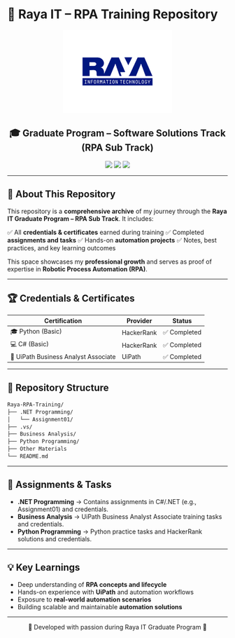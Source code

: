 # 📌 Raya IT – RPA Training Repository


<p align="center">
  <img src="Other Materials/Raya it logo.png" alt="Raya IT Logo" width="250"/>
</p>

<h2 align="center">🎓 Graduate Program – Software Solutions Track (RPA Sub Track)</h2>

<p align="center">
  <img src="https://img.shields.io/badge/Program-Completed-success?style=flat-square&logo=graduated&logoColor=white"/>
  <img src="https://img.shields.io/badge/Focus-RPA-blue?style=flat-square&logo=robotframework&logoColor=white"/>
  <img src="https://img.shields.io/badge/Training-Raya%20IT-orange?style=flat-square&logo=readthedocs&logoColor=white"/>
</p>

---

## 📖 About This Repository

This repository is a **comprehensive archive** of my journey through the **Raya IT Graduate Program – RPA Sub Track**. It includes:

✅ All **credentials & certificates** earned during training
✅ Completed **assignments and tasks**
✅ Hands-on **automation projects**
✅ Notes, best practices, and key learning outcomes

This space showcases my **professional growth** and serves as proof of expertise in **Robotic Process Automation (RPA)**.

---

## 🏆 Credentials & Certificates

| Certification                        | Provider   | Status      |
| ------------------------------------ | ---------- | ----------- |
| 🎓 Python (Basic)                    | HackerRank | ✅ Completed |
| 💻 C# (Basic)                        | HackerRank | ✅ Completed |
| 🤖 UiPath Business Analyst Associate | UiPath     | ✅ Completed |


---

## 📂 Repository Structure

```bash
Raya-RPA-Training/
├── .NET Programming/
│   └── Assignment01/
├── .vs/
├── Business Analysis/
├── Python Programming/
├── Other Materials
└── README.md
```

---

## 🚀 Assignments & Tasks

* **.NET Programming** → Contains assignments in C#/.NET (e.g., Assignment01) and credentials.
* **Business Analysis** → UiPath Business Analyst Associate training tasks and credentials.
* **Python Programming** → Python practice tasks and HackerRank solutions and credentials.

---

## 💡 Key Learnings

* Deep understanding of **RPA concepts and lifecycle**
* Hands-on experience with **UiPath** and automation workflows
* Exposure to **real-world automation scenarios**
* Building scalable and maintainable **automation solutions**


---


<p align="center">💙 Developed with passion during Raya IT Graduate Program 💙</p>
